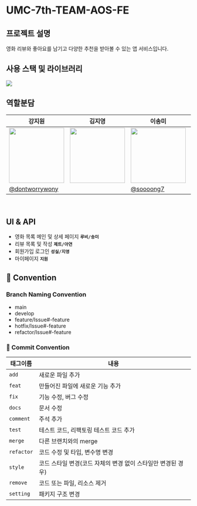 # UMC-7th-TEAM-AOS-FE


## 프로젝트 설명
영화 리뷰와 좋아요를 남기고 다양한 추천을 받아볼 수 있는 앱 서비스입니다.

## 사용 스택 및 라이브러리
<img src="https://img.shields.io/badge/Kotlin-7F52FF?style=flat-square&logo=Kotlin&logoColor=white"/>
 

## 역할분담
| <center>강지원</center>| <center>김지영</center>| <center>이송미</center>| <center>주아연</center>| 
| -------------------------------------------------------------------------------------------------- | ------------------------------------------------------------------------------------------------------- | ------------------------------------------------------------------------------------------------- | ------------------------------------------------------------------------------------------------- | 
| <center> <img width="150px" src="https://avatars.githubusercontent.com/u/101341914?s=400&u=443602f146ba51794ad6fc641bbb5cbda29d41ba&v=4" /></center> | <center><img width="150px" src="" /></center> | <center><img width="150px" src="https://avatars.githubusercontent.com/u/145523888?v=4" /></center> | <center><img width="150px" src="https://avatars.githubusercontent.com/znayeonzn" /></center> | 
| [@dontworrywony](https://github.com/dontworrywony) | | [@soooong7](https://github.com/soooong7) | [@znayeonzn](https://github.com/znayeonzn) | 
<br/>




## UI & API
- 영화 목록 메인 및 상세 페이지 **`루비/송미`**
- 리뷰 목록 및 작성 **`제트/아연`**
- 회원가입 로그인 **`성실/지영`**
- 마이페이지 **`지원`**

## 📌 Convention
### Branch Naming Convention
- main
- develop
- feature/Issue#-feature
- hotfix/Issue#-feature
- refactor/Issue#-feature

### 🎯 Commit Convention
| 태그이름   | 내용                                                                      |
| ---------- | ------------------------------------------------------------------------- |
| `add`     | 새로운 파일 추가                              |
| `feat`     | 만들어진 파일에 새로운 기능 추가                                                          |
| `fix`   | 기능 수정, 버그 수정                                                       |
| `docs`  | 문서 수정                                    |
| `comment`    | 주석 추가                     |
| `test` | 테스트 코드, 리팩토링 테스트 코드 추가                                                    |
| `merge`  | 다른 브랜치와의 merge                                                  |
| `refactor`     | 코드 수정 및 타입, 변수명 변경                                                        |
| `style`     | 코드 스타일 변경(코드 자체의 변경 없이 스타일만 변경된 경우)                        |
| `remove`    | 코드 또는 파일, 리소스 제거 |
| `setting`   | 패키지 구조 변경                        |
